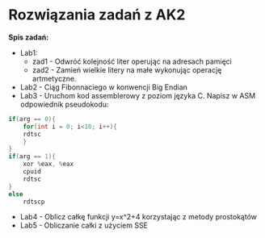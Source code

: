 # Rozwiązania zadań z AK2 

**Spis zadań:**

* Lab1:
	* zad1 - Odwróć kolejność liter operując na adresach pamięci
	* zad2 - Zamień wielkie litery na małe wykonując operację artmetyczne.
* Lab2 - Ciąg Fibonnaciego w konwencji Big Endian
* Lab3 -
Uruchom kod assemblerowy z poziom języka C. Napisz w ASM odpowiednik pseudokodu:
 
```c
if(arg == 0){ 
    for(int i = 0; i<10; i++){    
    rdtsc
    }
}
if(arg == 1){
    xor %eax, %eax
    cpuid
    rdtsc
}
else
    rdtscp
```
* Lab4 - Oblicz całkę funkcji y=x^2+4 korzystając z metody prostokątów
* Lab5 - Obliczanie całki z użyciem SSE
